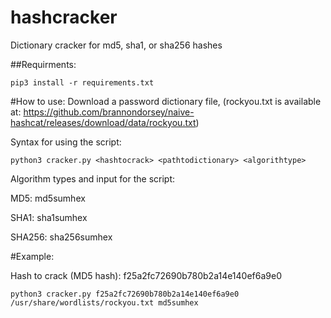 # hashcracker
Dictionary cracker for md5, sha1, or sha256 hashes

##Requirments:
```
pip3 install -r requirements.txt
```

#How to use:
Download a password dictionary file, (rockyou.txt is available at: https://github.com/brannondorsey/naive-hashcat/releases/download/data/rockyou.txt)

Syntax for using the script:
```
python3 cracker.py <hashtocrack> <pathtodictionary> <algorithtype>
```
Algorithm types and input for the script:

MD5:  md5sumhex

SHA1: sha1sumhex

SHA256: sha256sumhex

#Example:

Hash to crack (MD5 hash): f25a2fc72690b780b2a14e140ef6a9e0

```
python3 cracker.py f25a2fc72690b780b2a14e140ef6a9e0 /usr/share/wordlists/rockyou.txt md5sumhex
```
